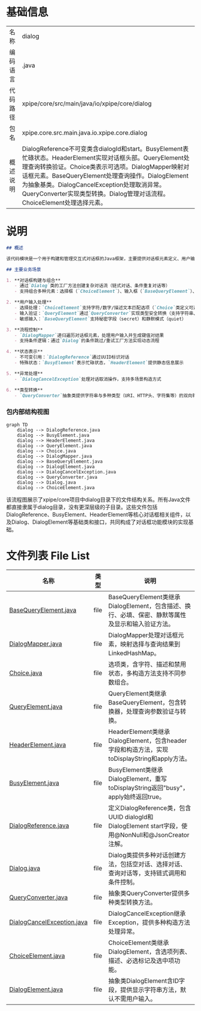 # 基础信息

|      |      |
|------|------|
| 名称 | dialog |
| 编码语言 | .java |
| 代码路径 | xpipe/core/src/main/java/io/xpipe/core/dialog |
| 包名 | xpipe.core.src.main.java.io.xpipe.core.dialog |
| 概述说明 | DialogReference不可变类含dialogId和start。BusyElement表忙碌状态。HeaderElement实现对话框头部。QueryElement处理查询转换验证。Choice类表示可选项。DialogMapper映射对话框元素。BaseQueryElement处理查询操作。DialogElement为抽象基类。DialogCancelException处理取消异常。QueryConverter实现类型转换。Dialog管理对话流程。ChoiceElement处理选择元素。 |

# 说明

```markdown
## 概述

该代码模块是一个用于构建和管理交互式对话框的Java框架，主要提供对话框元素定义、用户输入处理、类型转换和流程控制等功能。模块采用不可变对象设计（如`DialogReference`），通过注解（如`@JsonTypeName`、`@JsonCreator`）支持JSON序列化，并利用Lombok简化代码。核心抽象类`DialogElement`作为所有对话框元素的基类，派生出多种具体实现（如`BusyElement`、`HeaderElement`、`ChoiceElement`等），支持选择、输入、标题显示等交互场景。模块通过`DialogMapper`实现用户输入到键值对的映射，并包含完善的异常处理（`DialogCancelException`）和类型转换机制（`QueryConverter`）。

## 主要业务场景

1. **对话框构建与组合**  
   - 通过`Dialog`类的工厂方法创建复杂对话流（链式对话、条件重复对话等）
   - 支持组合多种元素：选择框（`ChoiceElement`）、输入框（`BaseQueryElement`）、标题（`HeaderElement`）、忙碌状态（`BusyElement`）

2. **用户输入处理**  
   - 选择处理：`ChoiceElement`支持字符/数字/描述文本匹配选项（`Choice`类定义可选项）
   - 输入验证：`QueryElement`通过`QueryConverter`实现类型安全转换（支持字符串、整数、布尔等类型）
   - 敏感输入：`BaseQueryElement`支持秘密字段（secret）和静默模式（quiet）

3. **流程控制**  
   - `DialogMapper`递归遍历对话框元素，处理用户输入并生成键值对结果
   - 支持条件逻辑：通过`Dialog`的条件跳过/重试工厂方法实现动态流程

4. **状态表示**  
   - 不可变引用：`DialogReference`通过UUID标识对话
   - 特殊状态：`BusyElement`表示忙碌状态，`HeaderElement`提供静态信息展示

5. **异常处理**  
   - `DialogCancelException`处理对话取消操作，支持多场景构造方式

6. **类型转换**  
   - `QueryConverter`抽象类提供字符串与多种类型（URI、HTTP头、字符集等）的双向转换
```


### 包内部结构视图

```mermaid
graph TD
    dialog --> DialogReference.java
    dialog --> BusyElement.java
    dialog --> HeaderElement.java
    dialog --> QueryElement.java
    dialog --> Choice.java
    dialog --> DialogMapper.java
    dialog --> BaseQueryElement.java
    dialog --> DialogElement.java
    dialog --> DialogCancelException.java
    dialog --> QueryConverter.java
    dialog --> Dialog.java
    dialog --> ChoiceElement.java
```

该流程图展示了xpipe/core项目中dialog目录下的文件结构关系。所有Java文件都直接隶属于dialog目录，没有更深层级的子目录。这些文件包括DialogReference、BusyElement、HeaderElement等核心对话框相关组件，以及Dialog、DialogElement等基础类和接口，共同构成了对话框功能模块的实现基础。

# 文件列表 File List

| 名称   | 类型  | 说明 |
|-------|------|-------------|
| [BaseQueryElement.java](BaseQueryElement.md) | file | BaseQueryElement类继承DialogElement，包含描述、换行、必填、保密、静默等属性及显示和输入验证方法。 |
| [DialogMapper.java](DialogMapper.md) | file | DialogMapper处理对话框元素，映射选择与查询结果到LinkedHashMap。 |
| [Choice.java](Choice.md) | file | 选项类，含字符、描述和禁用状态，多构造方法支持不同参数组合。 |
| [QueryElement.java](QueryElement.md) | file | QueryElement类继承BaseQueryElement，包含转换器，处理查询参数验证与转换。 |
| [HeaderElement.java](HeaderElement.md) | file | HeaderElement类继承DialogElement，包含header字段和构造方法，实现toDisplayString和apply方法。 |
| [BusyElement.java](BusyElement.md) | file | BusyElement类继承DialogElement，重写toDisplayString返回"busy"，apply始终返回true。 |
| [DialogReference.java](DialogReference.md) | file | 定义DialogReference类，包含UUID dialogId和DialogElement start字段，使用@NonNull和@JsonCreator注解。 |
| [Dialog.java](Dialog.md) | file | Dialog类提供多种对话创建方法，包括空对话、选择对话、查询对话等，支持链式调用和条件控制。 |
| [QueryConverter.java](QueryConverter.md) | file | 抽象类QueryConverter提供多种类型转换方法。 |
| [DialogCancelException.java](DialogCancelException.md) | file | DialogCancelException继承Exception，提供多种构造方法处理异常。 |
| [ChoiceElement.java](ChoiceElement.md) | file | ChoiceElement类继承DialogElement，含选项列表、描述、必选标记及选中项功能。 |
| [DialogElement.java](DialogElement.md) | file | 抽象类DialogElement含ID字段，提供显示字符串方法，默认不需用户输入。 |


